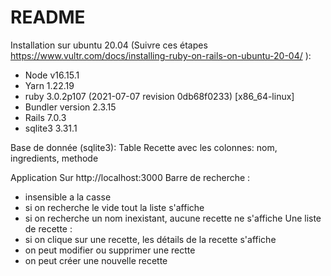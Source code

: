 # README

Installation sur ubuntu 20.04 
(Suivre ces étapes https://www.vultr.com/docs/installing-ruby-on-rails-on-ubuntu-20-04/ ):
 - Node v16.15.1
 - Yarn 1.22.19
 - ruby 3.0.2p107 (2021-07-07 revision 0db68f0233) [x86_64-linux]
 - Bundler version 2.3.15
 - Rails 7.0.3
 - sqlite3 3.31.1

Base de donnée
(sqlite3):
Table Recette avec les colonnes: nom, ingredients, methode

Application Sur http://localhost:3000
Barre de recherche : 
 - insensible a la casse
 - si on recherche le vide tout la liste s'affiche 
 - si on recherche un nom inexistant, aucune recette ne s'affiche
Une liste de recette :
 - si on clique sur une recette, les détails de la recette s'affiche
 - on peut modifier ou supprimer une rectte
 - on peut créer une nouvelle recette
